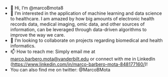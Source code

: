 - 👋 Hi, I’m @marcoBmota8
- 👀 I’m interested in the application of machine learning and data science to healthcare. 
I am amazed by how big amounts of electronic health records data, medical imaging, omic data, and other sources of information, can be leveraged through data-driven algorithms to improve the way we care.
- 💞️ I’m looking to collaborate on projects regarding biomedical and health informatics.
- 📫 How to reach me: Simply email me at marco.barbero.mota@vanderbilt.edu or connect with me in LinkedIn (https://www.linkedin.com/in/marco-barbero-mota-848177160/)!
- You can also find me on twitter: @MarcoBMota
